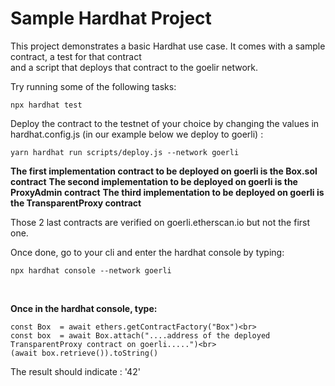 # **Sample Hardhat Project**

This project demonstrates a basic Hardhat use case. It comes with a sample contract, a test for that contract <br>
 and a script that deploys that contract to the goelir network.<br>

Try running some of the following tasks:

```
npx hardhat test
```
Deploy the contract to the testnet of your choice by changing the values in hardhat.config.js (in our example below
we deploy to goerli) :


```
yarn hardhat run scripts/deploy.js --network goerli 

```



**The first implementation contract to be deployed on goerli  is the Box.sol contract**
**The second implementation to be deployed on goerli is the ProxyAdmin contract**
**The third  implementation to be deployed on goerli is the TransparentProxy contract**

Those 2 last contracts are verified on goerli.etherscan.io but not the first one.

Once done, go to your cli  and enter the hardhat console by typing: 


```
npx hardhat console --network goerli 

```
<br>

**Once in the hardhat console,  type:** 


```
const Box  = await ethers.getContractFactory("Box")<br>
const box  = await Box.attach("....address of the deployed TransparentProxy contract on goerli.....")<br>
(await box.retrieve()).toString()

```

The result should indicate : '42'




